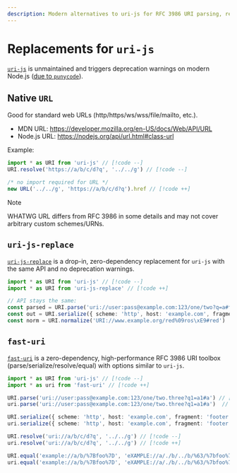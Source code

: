 ```yaml
---
description: Modern alternatives to uri-js for RFC 3986 URI parsing, resolving, and normalization
---
```


# Replacements for `uri-js`

[`uri-js`](https://github.com/garycourt/uri-js) is unmaintained and triggers deprecation warnings on modern Node.js ([due to `punycode`](https://github.com/garycourt/uri-js/pull/95)).

## Native `URL`

Good for standard web URLs (http/https/ws/wss/file/mailto, etc.).

- MDN URL: https://developer.mozilla.org/en-US/docs/Web/API/URL
- Node.js URL: https://nodejs.org/api/url.html#class-url

Example:

```ts
import * as URI from 'uri-js' // [!code --]
URI.resolve('https://a/b/c/d?q', '../../g') // [!code --]

/* no import required for URL */
new URL('../../g', 'https://a/b/c/d?q').href // [!code ++]
```

> [!NOTE]
> WHATWG URL differs from RFC 3986 in some details and may not cover arbitrary custom schemes/URNs.

## `uri-js-replace`

[`uri-js-replace`](https://github.com/andreinwald/uri-js-replace) is a drop-in, zero-dependency replacement for `uri-js` with the same API and no deprecation warnings.

```ts
import * as URI from 'uri-js' // [!code --]
import * as URI from 'uri-js-replace' // [!code ++]

// API stays the same:
const parsed = URI.parse('uri://user:pass@example.com:123/one/two?q=a#f')
const out = URI.serialize({ scheme: 'http', host: 'example.com', fragment: 'footer' })
const norm = URI.normalize('URI://www.example.org/red%09ros\xE9#red')
```

## `fast-uri`

[`fast-uri`](https://github.com/fastify/fast-uri) is a zero-dependency, high-performance RFC 3986 URI toolbox (parse/serialize/resolve/equal) with options similar to `uri-js`.

```ts
import * as URI from 'uri-js' // [!code --]
import * as uri from 'fast-uri' // [!code ++]

URI.parse('uri://user:pass@example.com:123/one/two.three?q1=a1#a') // [!code --]
uri.parse('uri://user:pass@example.com:123/one/two.three?q1=a1#a')  // [!code ++]

URI.serialize({ scheme: 'http', host: 'example.com', fragment: 'footer' }) // [!code --]
uri.serialize({ scheme: 'http', host: 'example.com', fragment: 'footer' }) // [!code ++]

URI.resolve('uri://a/b/c/d?q', '../../g') // [!code --]
uri.resolve('uri://a/b/c/d?q', '../../g') // [!code ++]

URI.equal('example://a/b/%7Bfoo%7D', 'eXAMPLE://a/./b/../b/%63/%7bfoo%7d') // [!code --]
uri.equal('example://a/b/%7Bfoo%7D', 'eXAMPLE://a/./b/../b/%63/%7bfoo%7d') // [!code ++]
```